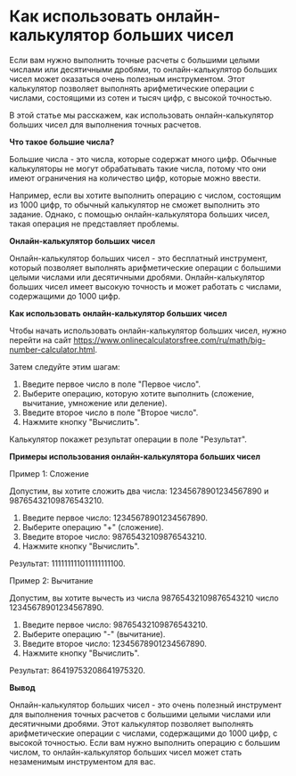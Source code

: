 Как использовать онлайн-калькулятор больших чисел
=================================================

Если вам нужно выполнить точные расчеты с большими целыми числами или десятичными дробями, то онлайн-калькулятор больших чисел может оказаться очень полезным инструментом. Этот калькулятор позволяет выполнять арифметические операции с числами, состоящими из сотен и тысяч цифр, с высокой точностью.

В этой статье мы расскажем, как использовать онлайн-калькулятор больших чисел для выполнения точных расчетов.

**Что такое большие числа?**

Большие числа - это числа, которые содержат много цифр. Обычные калькуляторы не могут обрабатывать такие числа, потому что они имеют ограничения на количество цифр, которые можно ввести.

Например, если вы хотите выполнить операцию с числом, состоящим из 1000 цифр, то обычный калькулятор не сможет выполнить это задание. Однако, с помощью онлайн-калькулятора больших чисел, такая операция не представляет проблемы.

**Онлайн-калькулятор больших чисел**

Онлайн-калькулятор больших чисел - это бесплатный инструмент, который позволяет выполнять арифметические операции с большими целыми числами или десятичными дробями. Онлайн-калькулятор больших чисел имеет высокую точность и может работать с числами, содержащими до 1000 цифр.

**Как использовать онлайн-калькулятор больших чисел**

Чтобы начать использовать онлайн-калькулятор больших чисел, нужно перейти на сайт <https://www.onlinecalculatorsfree.com/ru/math/big-number-calculator.html>.

Затем следуйте этим шагам:

1. Введите первое число в поле "Первое число".
2. Выберите операцию, которую хотите выполнить (сложение, вычитание, умножение или деление).
3. Введите второе число в поле "Второе число".
4. Нажмите кнопку "Вычислить".

Калькулятор покажет результат операции в поле "Результат".

**Примеры использования онлайн-калькулятора больших чисел**

Пример 1: Сложение

Допустим, вы хотите сложить два числа: 12345678901234567890 и 98765432109876543210.

1. Введите первое число: 12345678901234567890.
2. Выберите операцию "+" (сложение).
3. Введите второе число: 98765432109876543210.
4. Нажмите кнопку "Вычислить".

Результат: 111111111011111111100.

Пример 2: Вычитание

Допустим, вы хотите вычесть из числа 98765432109876543210 число 12345678901234567890.

1. Введите первое число: 98765432109876543210.
2. Выберите операцию "-" (вычитание).
3. Введите второе число: 12345678901234567890.
4. Нажмите кнопку "Вычислить".

Результат: 86419753208641975320.

**Вывод**

Онлайн-калькулятор больших чисел - это очень полезный инструмент для выполнения точных расчетов с большими целыми числами или десятичными дробями. Этот калькулятор позволяет выполнять арифметические операции с числами, содержащими до 1000 цифр, с высокой точностью. Если вам нужно выполнить операцию с большим числом, то онлайн-калькулятор больших чисел может стать незаменимым инструментом для вас.